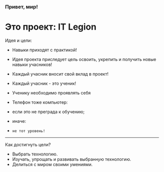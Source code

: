 ### Привет, мир! 
# Это проект: IT Legion

Идея и цели:
- Навыки приходят с практикой!

- Идея проекта приследует цель освоить, укрепить и получить новые навыки учасников!


- Каждый учасник вносит свой вклад в проект!
- Каждый учасник - это ученик!
- Ученику необходимо проявлять себя
- Телефон тоже компьютер:
-   если это не преграда к обучению;
-   иначе:
-     не тот уровень!
---

Как достигнуть цели?

- Выбрать технологию. 
- Изучать, упрощать и развивать выбранную технологию.
- Делиться с миром своими умениями.






<!--
**IT-Legion/IT-Legion** is a ✨ _special_ ✨ repository because its `README.md` (this file) appears on your GitHub profile.

Here are some ideas to get you started:

- 🔭 I’m currently working on ...
- 🌱 I’m currently learning ...
- 👯 I’m looking to collaborate on ...
- 🤔 I’m looking for help with ...
- 💬 Ask me about ...
- 📫 How to reach me: ...
- 😄 Pronouns: ...
- ⚡ Fun fact: ...
-->
